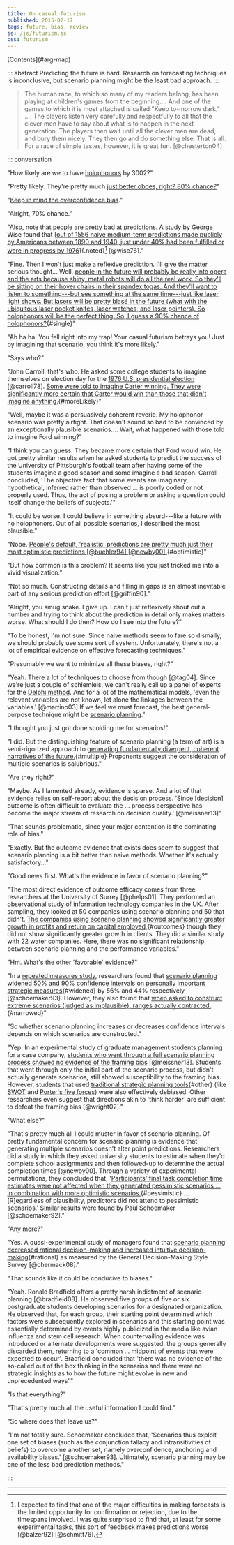 ```yaml
---
title: On casual futurism
published: 2015-02-17
tags: future, bias, review
js: /js/futurism.js
css: futurism
---
```


<div id="graph-of-contents">[Contents](#arg-map)</div>

::: abstract
Predicting the future is hard. Research on forecasting techniques is
inconclusive, but scenario planning might be the least bad approach.
:::

<blockquote>
The human race, to which so many of my readers belong, has been playing at
children's games from the beginning.... And one of the games to which it is most
attached is called "Keep to-morrow dark," .... The players listen very carefully
and respectfully to all that the clever men have to say about what is to happen
in the next generation. The players then wait until all the clever men are dead,
and bury them nicely. They then go and do something else. That is all. For a
race of simple tastes, however, it is great fun. [@chesterton04]
</blockquote>

::: conversation

"How likely are we to have [holophonors](https://theinfosphere.org/Holophonor)
by 3002?"

"Pretty likely. They're pretty much <a href="#arg-map" id="naive">just better
oboes, right? 80% chance?</a>"

"<a href="#arg-map" id="overconfident">Keep in mind the
[overconfidence bias](https://en.wikipedia.org/wiki/Overconfidence_effect).</a>"

"Alright, 70% chance."

"Also, note that people are pretty bad at predictions. A study by George Wise
found that [<a href="#arg-map" id="mediocre">out of
1556 naive medium-term predictions made publicly by Americans between 1890 and
1940, just under 40% had been fulfilled or were in progress by
1976</a>]{.noted}[^feedback] [@wise76]."

"Fine. Then I won't just make a reflexive prediction. I'll give the matter
serious thought... Well, [people in the future
will probably be really into opera and the arts because shiny, metal robots will
do all the real work. So they'll be sitting on their hover chairs in their
spandex togas. And they'll want to listen to something---but see something at
the same time---just like laser light shows. But lasers will be pretty blasé in
the future (what with the ubiquitous laser pocket knifes, laser watches, and
laser pointers). So holophonors will be the perfect thing. So, I guess a 90%
chance of holophonors?](#arg-map){#single}"

"Ah ha ha. You fell right into my trap! Your casual futurism betrays you! Just
by imagining that scenario, you think it's more likely."

<!--more-->

"Says who?"

"John Carroll, that's who. He asked some college students to imagine themselves
on election day for the
[1976 U.S. presidential election](https://en.wikipedia.org/wiki/United_States_presidential_election,_1976)
[@carroll78]. [Some were told to imagine
Carter winning. They were significantly more certain that Carter would win than
those that didn't imagine anything.](#arg-map){#moreLikely}"

"Well, maybe it was a persuasively coherent reverie. My holophonor scenario was
pretty airtight. That doesn't sound so bad to be convinced by an exceptionally
plausible scenarios.... Wait, what happened with those told to imagine Ford
winning?"

"I think you can guess. They became more certain that Ford would win. He got
pretty similar results when he asked students to predict the success of the
University of Pittsburgh's football team after having some of the students
imagine a good season and some imagine a bad season. Carroll concluded, 'The
objective fact that some events are imaginary, hypothetical, inferred rather
than observed ... is poorly coded or not properly used. Thus, the act of posing
a problem or asking a question could itself change the beliefs of subjects.'"

"It could be worse. I could believe in something absurd---like a future with no
holophonors. Out of all possible scenarios, I described the most plausible."

"Nope. [People's default, 'realistic'
predictions are pretty much just their most optimistic predictions [@buehler94]
[@newby00].](#arg-map){#optimistic}"

"But how common is this problem? It seems like you just tricked me into a vivid
visualization."

"Not so much. Constructing details and filling in gaps is an almost inevitable
part of any serious prediction effort [@griffin90]."

"Alright, you smug snake. I give up. I can't just reflexively shout out a number
and trying to think about the prediction in detail only makes matters
worse. What should I do then? How do I see into the future?"

"To be honest, I'm not sure. Since naive methods seem to fare so dismally, we
should probably use some sort of system. Unfortunately, there's not a lot of
empirical evidence on effective forecasting techniques."

"Presumably we want to minimize all these biases, right?"

"Yeah. There a lot of techniques to choose from though [@tag04]. Since we're
just a couple of schlemiels, we can't really call up a panel of experts for the
[Delphi method](https://en.wikipedia.org/wiki/Delphi_method). And for a lot of
the mathematical models, 'even the relevant variables are not known, let alone
the linkages between the variables.' [@martino03] If we feel we must forecast,
the best general-purpose technique might be
[scenario planning](https://en.wikipedia.org/wiki/Scenario_planning)."

"I thought you just got done scolding me for scenarios!"

"I did. But the distinguishing feature of scenario planning (a term of art) is a
semi-rigorized approach to [generating
fundamentally divergent, coherent narratives of the future.](#arg-map){#multiple} Proponents
suggest the consideration of multiple scenarios is salubrious."

"Are they right?"

"Maybe. As I lamented already, evidence is sparse. And a lot of that evidence
relies on self-report about the decision process. 'Since [decision] outcome is
often difficult to evaluate the ... process perspective has become the major
stream of research on decision quality.' [@meissner13]"

"That sounds problematic, since your major contention is the dominating role of
bias."

"Exactly. But the outcome evidence that exists does seem to suggest that
scenario planning is a bit better than naive methods. Whether it's actually
satisfactory..."

"Good news first. What's the evidence in favor of scenario planning?"

"The most direct evidence of outcome efficacy comes from three researchers at
the University of Surrey [@phelps01]. They performed an observational study of
information technology companies in the UK. After sampling, they looked at 50
companies using scenario planning and 50 that didn't. [The companies using scenario planning showed significantly greater
growth in profits and return on capital employed,](#arg-map){#outcomes} though they did not show
significantly greater growth in clients. They did a similar study with 22 water
companies. Here, there was no significant relationship between scenario planning
and the performance variables."

"Hm. What's the other 'favorable' evidence?"

"In a
[repeated measures study](https://en.wikipedia.org/wiki/Repeated_measures_design),
researchers found that [scenario planning widened
50% and 90% confidence intervals on personally important strategic measures](#arg-map){#widened}
by 56% and 44% respectively [@schoemaker93]. However, they also found that [when asked to construct extreme scenarios (judged
as implausible), ranges actually contracted.](#arg-map){#narrowed}"

"So whether scenario planning increases or decreases confidence intervals
depends on which scenarios are constructed."

"Yep. In an experimental study of graduate management students planning for a
case company, <a href="#arg-map" id="framing">students who went through a full
scenario planning process showed no evidence of the
[framing bias](https://en.wikipedia.org/wiki/Framing_effect_(psychology))</a>
[@meissner13]. Students that went through only the initial part of the scenario
process, but didn't actually generate scenarios, still showed susceptibility to
the framing bias. However, students that used [traditional strategic planning tools](#arg-map){#other} (like
[SWOT](https://en.wikipedia.org/wiki/SWOT_analysis) and
[Porter's five forces](https://en.wikipedia.org/wiki/Porter_five_forces_analysis))
were also effectively debiased. Other researchers even suggest that directions
akin to 'think harder' are sufficient to defeat the framing bias [@wright02]."

"What else?"

"That's pretty much all I could muster in favor of scenario planning. Of pretty
fundamental concern for scenario planning is evidence that generating multiple
scenarios doesn't alter point predictions. Researchers did a study in which they
asked university students to estimate when they'd complete school assignments
and then followed-up to determine the actual completion times
[@newby00]. Through a variety of experimental permutations, they concluded that,
'[Participants' final task completion time
estimates were not affected when they generated pessimistic scenarios ... in
combination with more optimistic scenarios.](#arg-map){#pessimistic} ... [R]egardless of
plausibility, predictors did not attend to pessimistic scenarios.' Similar
results were found by Paul Schoemaker [@schoemaker92]."

"Any more?"

"Yes. A quasi-experimental study of managers found that [scenario planning decreased rational decision-making and increased
intuitive decision-making](#arg-map){#rational} as measured by the General Decision-Making Style
Survey [@chermack08]."

"That sounds like it could be conducive to biases."

"Yeah. Ronald Bradfield offers a pretty harsh indictment of scenario planning
[@bradfield08]. He observed five groups of five or six postgraduate students
developing scenarios for a designated organization. He observed that, for each
group, their starting point determined which factors were subsequently explored
in scenarios and this starting point was essentially determined by events highly
publicized in the media like avian influenza and stem cell research. When
countervailing evidence was introduced or alternate developments were suggested,
the groups generally discarded them, returning to a 'common ... midpoint of
events that were expected to occur'. Bradfield concluded that 'there was no
evidence of the so-called out of the box thinking in the scenarios and there
were no strategic insights as to how the future might evolve in new and
unprecedented ways'."

"Is that everything?"

"That's pretty much all the useful information I could find."

"So where does that leave us?"

"I'm not totally sure. Schoemaker concluded that, 'Scenarios thus exploit one
set of biases (such as the conjunction fallacy and intransitivities of beliefs)
to overcome another set, namely overconfidence, anchoring and availability
biases.' [@schoemaker93]. Ultimately, scenario planning may be one of the less
bad prediction methods."

:::

[^feedback]: I expected to find that one of the major difficulties in making
forecasts is the limited opportunity for confirmation or rejection, due to the
timespans involved. I was quite surprised to find that, at least for some
experimental tasks, this sort of feedback makes predictions worse [@balzer92]
[@schmitt76].

<hr class="references">
